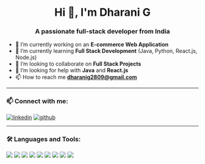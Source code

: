 <h1 align="center">Hi 👋, I'm Dharani G</h1>
<h3 align="center">A passionate full-stack developer from India</h3>

- 🔭 I’m currently working on an **E-commerce Web Application**
- 🌱 I’m currently learning **Full Stack Development** (Java, Python, React.js, Node.js)
- 👯 I’m looking to collaborate on **Full Stack Projects**
- 🤝 I’m looking for help with **Java** and **React.js**
- 📫 How to reach me **dharanig2809@gmail.com**

---

### 📫 Connect with me:
<p align="left">
  <a href="https://www.linkedin.com/in/dharani-g-b184b325a/"_blank"><img align="center" src="https://img.shields.io/badge/LinkedIn-blue?style=flat&logo=linkedin" alt="linkedin" /></a>
  <a href="https://github.com/dharani2809/dharanig/blob/main/README.md"_blank"><img align="center" src="https://img.shields.io/badge/GitHub-black?style=flat&logo=github" alt="github" /></a>
</p>

---

### 🛠️ Languages and Tools:
<p align="left">
  <img src="https://img.shields.io/badge/C-blue?style=flat&logo=c" />
  <img src="https://img.shields.io/badge/Java-orange?style=flat&logo=java" />
  <img src="https://img.shields.io/badge/React-black?style=flat&logo=react" />
  <img src="https://img.shields.io/badge/Node.js-green?style=flat&logo=node.js" />
  <img src="https://img.shields.io/badge/Express.js-grey?style=flat&logo=express" />
  <img src="https://img.shields.io/badge/MongoDB-green?style=flat&logo=mongodb" />
  <img src="https://img.shields.io/badge/MySQL-blue?style=flat&logo=mysql" />
  <img src="https://img.shields.io/badge/GitHub-black?style=flat&logo=github" />
  <img src="https://img.shields.io/badge/VS Code-blue?style=flat&logo=visualstudiocode" />
</p>
